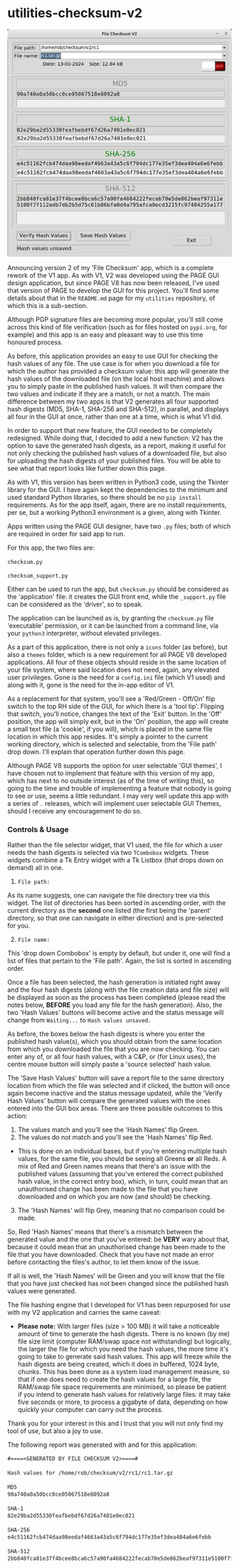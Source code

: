 # utilities-checksum-v2

<img src="https://github.com/Rob42101/utilities-checksum-v2/blob/main/File%20Checksum%20V2_002.png" width=505>

Announcing version 2 of my 'File Checksum' app, which is a complete rework of the V1 app. As with V1, V2 was developed using the PAGE GUI design application, but since PAGE V8 has now been released, I've used that version of PAGE to develop the GUI for this project. You'll find some details about that in the `README.md` page for my `utilities` repository, of which this is a sub-section.

Although PGP signature files are becoming more popular, you'll still come across this kind of file verification (such as for files hosted on `pypi.org`, for example) and this app is an easy and pleasant way to use this time honoured process.

As before, this application provides an easy to use GUI for checking the hash values of any file. The use case is for when you download a file for which the author has provided a checksum value: this app will generate the hash values of the downloaded file (on the local host machine) and allows you to simply paste in the published hash values. It will then compare the two values and indicate if they are a match, or not a match. The main difference between my two apps is that V2 generates all four supported hash digests (MD5, SHA-1, SHA-256 and SHA-512), in parallel, and displays all four in the GUI at once, rather than one at a time, which is what V1 did.

In order to support that new feature, the GUI needed to be completely redesigned. While doing that, I decided to add a new function: V2 has the option to save the generated hash digests, as a report, making it useful for not only checking the published hash values of a downloaded file, but also for uploading the hash digests of your published files. You will be able to see what that report looks like further down this page.

As with V1, this version has been written in Python3 code, using the Tkinter library for the GUI. I have again kept the dependencies to the minimum and used standard Python libraries, so there should be no `pip install` requirements. As for the app itself, again, there are no install requirements, per se, but a working Python3 environment is a given, along with Tkinter.

Apps written using the PAGE GUI designer, have two `.py` files; both of which are required in order for said app to run.

For this app, the two files are:

`checksum.py`

`checksum_support.py`

Either can be used to run the app, but `checksum.py` should be considered as the 'application' file: it creates the GUI front end, while the `_support.py` file can be considered as the 'driver', so to speak.

The application can be launched as is, by granting the `checksum.py` file 'executable' permission, or it can be launched from a command line, via your `python3` interpreter, without elevated privileges.

As a part of this application, there is not only a `icons` folder (as before), but also a `themes` folder, which is a new requirement for all PAGE V8 developed applications. All four of these objects should reside in the same location of your file system, where said location does not need, again, any elevated user privileges. Gone is the need for a `config.ini` file (which V1 used) and along with it, gone is the need for the in-app editor of V1.

As a replacement for that system, you'll see a 'Red/Green - Off/On' flip switch to the top RH side of the GUI, for which there is a 'tool tip'. Flipping that switch, you'll notice, changes the text of the 'Exit' button. In the 'Off' position, the app will simply exit, but in the 'On' position, the app will create a small text file (a 'cookie', if you will), which is placed in the same file location in which this app resides. It's simply a pointer to the current working directory, which is selected and selectable, from the 'File path' drop down. I'll explain that operation further down this page.

Although PAGE V8 supports the option for user selectable 'GUI themes', I have chosen not to implement that feature with this version of my app, which has next to no outside interest (as of the time of writing this), so going to the time and trouble of implementing a feature that nobody is going to see or use, seems a little redundant. I may very well update this app with a series of `.` releases, which will implement user selectable GUI Themes, should I receive any encouragement to do so.

### Controls & Usage

Rather than the file selector widget, that V1 used, the file for which a user needs the hash digests is selected via two `TCombobox` widgets. These widgets combine a Tk Entry widget with a Tk Listbox (that drops down on demand) all in one.

1. `File path:`

As its name suggests, one can navigate the file directory tree via this widget. The list of directories has been sorted in ascending order, with the current directory as the **second** one listed (the first being the 'parent' directory, so that one can navigate in either direction) and is pre-selected for you.

2. `File name:`

This 'drop down Combobox' is empty by default, but under it, one will find a list of files that pertain to the 'File path'. Again, the list is sorted in ascending order.

Once a file has been selected, the hash generation is initiated right away and the four hash digests (along with the file creation data and file size) will be displayed as soon as the process has been completed (please read the notes below, **BEFORE** you load any file for the hash generation). Also, the two 'Hash Values' buttons will become active and the status message will change from `Waiting...` to `Hash values unsaved.`

As before, the boxes below the hash digests is where you enter the published hash value(s), which you should obtain from the same location from which you downloaded the file that you are now checking. You can enter any of, or all four hash values, with a C&P, or (for Linux uses), the centre mouse button will simply paste a 'source selected' hash value.

The 'Save Hash Values' button will save a report file to the same directory location from which the file was selected and if clicked, the button will once again become inactive and the status message updated, while the 'Verify Hash Values' button will compare the generated values with the ones entered into the GUI box areas. There are three possible outcomes to this action:

1. The values match and you'll see the 'Hash Names' flip Green.
2. The values do not match and you'll see the 'Hash Names' flip Red.
 - This is done on an individual bases, but if you're entering multiple hash values, for the same file, you should be seeing all Greens **or** all Reds. A mix of Red and Green names means that there's an issue with the published values (assuming that you've entered the correct published hash value, in the correct entry box), which, in turn, could mean that an unauthorised change has been made to the file that you have downloaded and on which you are now (and should) be checking.
3. The 'Hash Names' will flip Grey, meaning that no comparison could be made.

So, Red 'Hash Names' means that there's a mismatch between the generated value and the one that you've entered: be **VERY** wary about that, because it could mean that an unauthorised change has been made to the file that you have downloaded. Check that you have not made an error before contacting the files's author, to let them know of the issue.

If all is well, the 'Hash Names' will be Green and you will know that the file that you have just checked has not been changed since the published hash values were generated.

The file hashing engine that I developed for V1 has been repurposed for use with my V2 application and carries the same caveat:

 - **Please note:** With larger files (size > 100 MB) it will take a noticeable amount of time to generate the hash digests. There is no known (by me) file size limit (computer RAM/swap space not withstanding) but logically, the larger the file for which you need the hash values, the more time it's going to take to generate said hash values. This app will freeze while the hash digests are being created, which it does in buffered, 1024 byte, chunks. This has been done as a system load management measure, so that if one does need to create the hash values for a large file, the RAM/swap file space requirements are minimised, so please be patient if you intend to generate hash values for relatively large files: it may take five seconds or more, to process a gigabyte of data, depending on how quickly your computer can carry out the process.

Thank you for your interest in this and I trust that you will not only find my tool of use, but also a joy to use.

The following report was generated with and for this application:

```
#====<GENERATED BY FILE CHECKSUM V2>====#

Hash values for /home/rob/checksum/v2/rc1/rc1.tar.gz

MD5
90a740a0a50bcc0ce05067518e8092a8

SHA-1
82e29ba2d55330feafbebdf67d26a7401e0ec021

SHA-256
e4c51162fcb474daa98eedaf4663a43a5c6f794dc177e35ef3dea404a6e6febb

SHA-512
2bb840fca81e37f4bcee8bca6c57a90fa4684222fecab70e5de862beaf97311e5100f7f112adb7db2b5d75c61b86bfa0d4a795afca0ecd3215fc97484255a177
```
